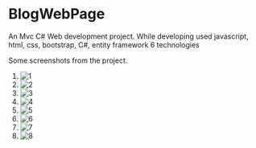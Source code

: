 # BlogWebPage
An Mvc C# Web development project. While developing used javascript, html, css, bootstrap, C#, entity framework 6 technologies

Some screenshots from the project.

1) ![1](https://github.com/Fthsylp/BlogWebPage/assets/77408301/03658af6-0b2b-4abf-8ad9-2bffdbf0037f)
2) ![2](https://github.com/Fthsylp/BlogWebPage/assets/77408301/288f839d-84d5-44a1-b95c-96f6263782f5)
3) ![3](https://github.com/Fthsylp/BlogWebPage/assets/77408301/28ae6a0d-093a-4511-8d5b-b9129ff438d9)
4) ![4](https://github.com/Fthsylp/BlogWebPage/assets/77408301/c587a1c4-e224-416a-89f5-8fa76cfc2cb7)
5) ![5](https://github.com/Fthsylp/BlogWebPage/assets/77408301/085ae3da-e623-4d32-b791-7dafabd44be7)
6) ![6](https://github.com/Fthsylp/BlogWebPage/assets/77408301/c8aad966-4004-4ecb-b2d6-8bc1f7be00c4)
7) ![7](https://github.com/Fthsylp/BlogWebPage/assets/77408301/035acbbd-74ff-4b41-bfa4-331a08a51b35)
8) ![8](https://github.com/Fthsylp/BlogWebPage/assets/77408301/8eae1b96-c167-4428-a372-c930739ecca9)
